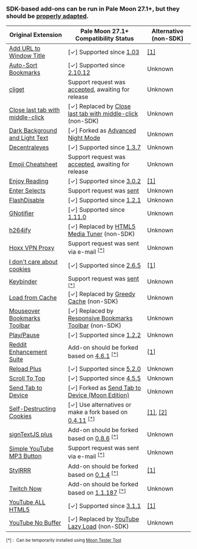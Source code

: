 ### SDK-based add-ons can be run in Pale Moon 27.1+, but they should be [properly adapted](https://github.com/JustOff/pm27-sdk-addons/blob/master/PMkit.md).

| Original Extension | Pale Moon 27.1+ Compatibility Status | Alternative (non-SDK) |
| -------------- | ----------------------------------- | ----------- |
| [Add URL to Window Title](https://addons.mozilla.org/addon/add-url-to-window-title/) | [✓] Supported since [1.03](https://addons.mozilla.org/en-US/firefox/addon/add-url-to-window-title/versions/1.03) | [[1]](https://addons.mozilla.org/addon/customize-titlebar/) |
| [Auto-Sort Bookmarks](https://addons.mozilla.org/addon/auto-sort-bookmarks/) | [✓] Supported since [2.10.12](https://addons.mozilla.org/en-US/firefox/addon/auto-sort-bookmarks/versions/2.10.12) | Unknown |
| [cliget](https://addons.mozilla.org/addon/cliget/) | Support request was [accepted](https://github.com/zaidka/cliget/pull/43), awaiting for release | Unknown |
| [Close last tab with middle-click](https://addons.mozilla.org/addon/close-last-tab-with-middle-/) | [✓] Replaced by [Close last tab with middle-click](https://forum.palemoon.org/viewtopic.php?p=99210#p99210) (non-SDK) | Unknown |
| [Dark Background and Light Text](https://addons.mozilla.org/addon/dark-background-light-text/) | [✓] Forked as [Advanced Night Mode](https://addons.palemoon.org/extensions/advanced-night-mode/) | Unknown |
| [Decentraleyes](https://addons.mozilla.org/addon/decentraleyes/) | [✓] Supported since [1.3.7](https://addons.palemoon.org/extensions/decentraleyes/) | Unknown |
| [Emoji Cheatsheet](https://addons.mozilla.org/addon/emoji-cheatsheet/) | Support request was [accepted](https://github.com/johannhof/emoji-helper/pull/83), awaiting for release | Unknown |
| [Enjoy Reading](https://addons.mozilla.org/addon/enjoy-reading/) | [✓] Supported since [3.0.2](https://addons.mozilla.org/en-US/firefox/addon/enjoy-reading/versions/3.0.2) | [[1]](https://addons.mozilla.org/addon/reader/) |
| [Enter Selects](https://addons.mozilla.org/addon/enter-selects/) | Support request was [sent](https://github.com/Mardak/enterSelects/pull/17) | Unknown |
| [FlashDisable](https://addons.mozilla.org/addon/flashdisable/) | [✓] Supported since [1.2.1](https://addons.mozilla.org/en-US/firefox/addon/flashdisable/versions/1.2.1) | Unknown |
| [GNotifier](https://addons.mozilla.org/addon/gnotifier/) | [✓] Supported since [1.11.0](https://addons.mozilla.org/en-US/firefox/addon/gnotifier/versions/1.11.0) | Unknown |
| [h264ify](https://addons.mozilla.org/addon/h264ify/) | [✓] Replaced by [HTML5 Media Tuner](https://addons.palemoon.org/extensions/html5-video-tuner/) (non-SDK) | Unknown |
| [Hoxx VPN Proxy](https://addons.mozilla.org/addon/hoxx-vpn-proxy/) | Support request was sent via e-mail <sup>[[*]](#testing)</sup> | Unknown |
| [I don't care about cookies](https://addons.mozilla.org/addon/i-dont-care-about-cookies/) | [✓] Supported since [2.6.5](https://addons.palemoon.org/extensions/i-dont-care-about-cookies/) | [[1]](https://www.kiboke-studio.hr/i-dont-care-about-cookies/abp/) |
| [Keybinder](https://addons.mozilla.org/addon/keybinder/) | Support request was [sent](https://github.com/Lord-Kamina/keybinder/pull/32) <sup>[[*]](#testing)</sup> | Unknown |
| [Load from Cache](https://addons.mozilla.org/addon/load-from-cache/) | [✓] Replaced by [Greedy Cache](https://addons.palemoon.org/extensions/greedy-cache/) (non-SDK) | Unknown |
| [Mouseover Bookmarks Toolbar](https://addons.mozilla.org/addon/mouseover-bookmarks-toolbar/) | [✓] Replaced by [Responsive Bookmarks Toolbar](https://addons.palemoon.org/extensions/responsive-bookmarks-toolbar/) (non-SDK) | Unknown |
| [Play/Pause](https://addons.mozilla.org/en-US/firefox/addon/play-pause/) | [✓] Supported since [1.2.2](https://addons.mozilla.org/en-US/firefox/addon/play-pause/versions/1.2.2) | Unknown |
| [Reddit Enhancement Suite](https://addons.mozilla.org/addon/reddit-enhancement-suite/) | Add-on should be forked based on [4.6.1](https://addons.mozilla.org/en-US/firefox/addon/reddit-enhancement-suite/versions/4.6.1) <sup>[[*]](#testing)</sup> | [[1]](http://userscripts-mirror.org/scripts/show/82915) |
| [Reload Plus](https://addons.mozilla.org/addon/reload-plus/) | [✓] Supported since [5.2.0](https://addons.mozilla.org/en-US/firefox/addon/reload-plus/versions/5.2.0) | Unknown |
| [Scroll To Top](https://addons.mozilla.org/addon/scroll-to-top/) | [✓] Supported since [4.5.5](https://addons.palemoon.org/addon/scroll-to-top/) | Unknown |
| [Send Tab to Device](https://addons.mozilla.org/addon/send-tab-to-device/) | [✓] Forked as [Send Tab to Device (Moon Edition)](https://addons.palemoon.org/extensions/send-tab-to-device/) | Unknown |
| [Self-Destructing Cookies](https://addons.mozilla.org/addon/self-destructing-cookies/) | [✓] Use alternatives or make a fork based on [0.4.11](https://addons.mozilla.org/en-US/firefox/addon/self-destructing-cookies/versions/0.4.11) <sup>[[*]](#testing)</sup> | [[1]](https://addons.mozilla.org/addon/cookies-exterminator/), [[2]](https://addons.palemoon.org/extensions/privacy-and-security/crush-those-cookies/) |
| [signTextJS plus](https://addons.mozilla.org/addon/signtextjs-plus/) | Add-on should be forked based on [0.8.6](https://addons.mozilla.org/en-US/firefox/addon/signtextjs-plus/versions/0.8.6) <sup>[[*]](#testing)</sup> | Unknown |
| [Simple YouTube MP3 Button](https://addons.mozilla.org/addon/simple-youtube-mp3-button/) | Support request was sent via e-mail <sup>[[*]](#testing)</sup> | Unknown |
| [StylRRR](https://addons.mozilla.org/addon/stylrrr/) | Add-on should be forked based on [0.1.4](https://addons.mozilla.org/en-US/firefox/addon/stylrrr/versions/0.1.4) <sup>[[*]](#testing)</sup> | [[1]](https://addons.mozilla.org/addon/stylish/) |
| [Twitch Now](https://addons.mozilla.org/addon/twitch-now/) | Add-on should be forked based on [1.1.187](https://addons.mozilla.org/en-US/firefox/addon/twitch-now/versions/1.1.187) <sup>[[*]](#testing)</sup> | Unknown |
| [YouTube ALL HTML5](https://addons.mozilla.org/addon/youtube-all-html5/) | [✓] Supported since  [3.1.1](https://addons.mozilla.org/en-US/firefox/addon/youtube-all-html5/versions/3.1.1) | [[1]](https://greasyfork.org/en/scripts/search?q=youtube) |
| [YouTube No Buffer](https://addons.mozilla.org/addon/youtube-no-buffer/) | [✓] Replaced by [YouTube Lazy Load](https://addons.palemoon.org/extensions/youtube-lazy-load/) (non-SDK) | Unknown |

<sup><a name="testing">[*]</a> : &nbsp;Can be temporarily installed using [Moon Tester Tool](https://addons.palemoon.org/extensions/moon-tester-tool/)
